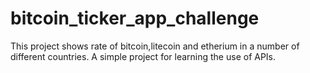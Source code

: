 # bitcoin_ticker_app_challenge

This project shows rate of bitcoin,litecoin and etherium in a number of different countries.
A simple project for learning the use of APIs.

